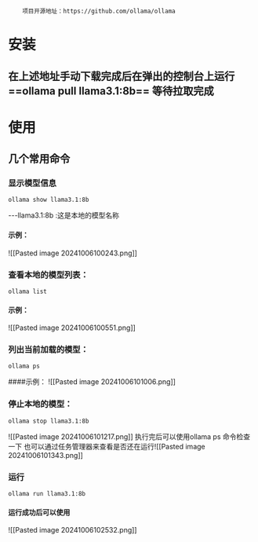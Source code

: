 ~~~
	项目开源地址：https://github.com/ollama/ollama
~~~
# 安装
## 在上述地址手动下载完成后在弹出的控制台上运行==ollama pull llama3.1:8b== 等待拉取完成


# 使用

## 几个常用命令
### 显示模型信息
````
ollama show llama3.1:8b
````
---llama3.1:8b :这是本地的模型名称
#### 示例：
![[Pasted image 20241006100243.png]]

### 查看本地的模型列表：
```
ollama list
```
#### 示例：
![[Pasted image 20241006100551.png]]
### 列出当前加载的模型：
```
ollama ps
```

####示例：
![[Pasted image 20241006101006.png]]
### 停止本地的模型：
```
ollama stop llama3.1:8b
```

![[Pasted image 20241006101217.png]]
执行完后可以使用ollama ps 命令检查一下 
也可以通过任务管理器来查看是否还在运行![[Pasted image 20241006101343.png]]
### 运行
```
ollama run llama3.1:8b
```
#### 运行成功后可以使用
![[Pasted image 20241006102532.png]]
